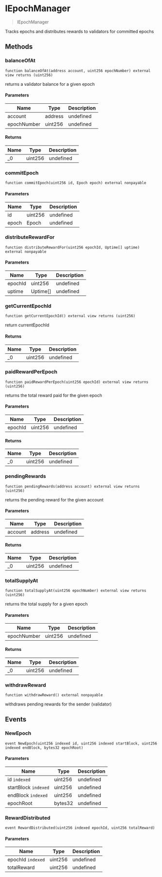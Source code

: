 # IEpochManager



> IEpochManager

Tracks epochs and distributes rewards to validators for committed epochs



## Methods

### balanceOfAt

```solidity
function balanceOfAt(address account, uint256 epochNumber) external view returns (uint256)
```

returns a validator balance for a given epoch



#### Parameters

| Name | Type | Description |
|---|---|---|
| account | address | undefined |
| epochNumber | uint256 | undefined |

#### Returns

| Name | Type | Description |
|---|---|---|
| _0 | uint256 | undefined |

### commitEpoch

```solidity
function commitEpoch(uint256 id, Epoch epoch) external nonpayable
```





#### Parameters

| Name | Type | Description |
|---|---|---|
| id | uint256 | undefined |
| epoch | Epoch | undefined |

### distributeRewardFor

```solidity
function distributeRewardFor(uint256 epochId, Uptime[] uptime) external nonpayable
```





#### Parameters

| Name | Type | Description |
|---|---|---|
| epochId | uint256 | undefined |
| uptime | Uptime[] | undefined |

### getCurrentEpochId

```solidity
function getCurrentEpochId() external view returns (uint256)
```

return currentEpochId




#### Returns

| Name | Type | Description |
|---|---|---|
| _0 | uint256 | undefined |

### paidRewardPerEpoch

```solidity
function paidRewardPerEpoch(uint256 epochId) external view returns (uint256)
```

returns the total reward paid for the given epoch



#### Parameters

| Name | Type | Description |
|---|---|---|
| epochId | uint256 | undefined |

#### Returns

| Name | Type | Description |
|---|---|---|
| _0 | uint256 | undefined |

### pendingRewards

```solidity
function pendingRewards(address account) external view returns (uint256)
```

returns the pending reward for the given account



#### Parameters

| Name | Type | Description |
|---|---|---|
| account | address | undefined |

#### Returns

| Name | Type | Description |
|---|---|---|
| _0 | uint256 | undefined |

### totalSupplyAt

```solidity
function totalSupplyAt(uint256 epochNumber) external view returns (uint256)
```

returns the total supply for a given epoch



#### Parameters

| Name | Type | Description |
|---|---|---|
| epochNumber | uint256 | undefined |

#### Returns

| Name | Type | Description |
|---|---|---|
| _0 | uint256 | undefined |

### withdrawReward

```solidity
function withdrawReward() external nonpayable
```

withdraws pending rewards for the sender (validator)






## Events

### NewEpoch

```solidity
event NewEpoch(uint256 indexed id, uint256 indexed startBlock, uint256 indexed endBlock, bytes32 epochRoot)
```





#### Parameters

| Name | Type | Description |
|---|---|---|
| id `indexed` | uint256 | undefined |
| startBlock `indexed` | uint256 | undefined |
| endBlock `indexed` | uint256 | undefined |
| epochRoot  | bytes32 | undefined |

### RewardDistributed

```solidity
event RewardDistributed(uint256 indexed epochId, uint256 totalReward)
```





#### Parameters

| Name | Type | Description |
|---|---|---|
| epochId `indexed` | uint256 | undefined |
| totalReward  | uint256 | undefined |



